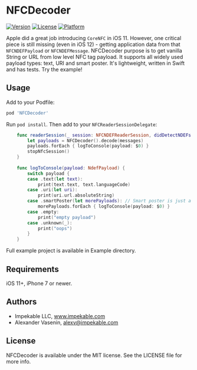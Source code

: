 # NFCDecoder

[![Version](https://img.shields.io/cocoapods/v/NFCDecoder.svg?style=flat)](https://cocoapods.org/pods/NFCDecoder)
[![License](https://img.shields.io/cocoapods/l/NFCDecoder.svg?style=flat)](https://cocoapods.org/pods/NFCDecoder)
[![Platform](https://img.shields.io/cocoapods/p/NFCDecoder.svg?style=flat)](https://cocoapods.org/pods/NFCDecoder)

Apple did a great job introducing `CoreNFC` in iOS 11. However, one critical piece is still missing (even in iOS 12) - getting application data from that `NFCNDEFPayload` or `NFCNDEFMessage`. NFCDecoder purpose is to get vanilla String or URL from low level NFC tag payload. It supports all widely used payload types: text, URI and smart poster. It's lightweight, written in Swift and has tests. Try the example!

## Usage

Add to your Podfile:

```ruby
pod 'NFCDecoder'
```

Run `pod install`. Then add to your `NFCReaderSessionDelegate`:

```swift
    func readerSession(_ session: NFCNDEFReaderSession, didDetectNDEFs messages: [NFCNDEFMessage]) {
        let payloads = NFCDecoder().decode(messages)
        payloads.forEach { logToConsole(payload: $0) }
        stopNfcSession()
    }
    
    func logToConsole(payload: NdefPayload) {
        switch payload {
        case .text(let text):
            print(text.text, text.languageCode)
        case .uri(let uri):
            print(uri.url.absoluteString)
        case .smartPoster(let morePayloads): // Smart poster is just a container for more payloads
            morePayloads.forEach { logToConsole(payload: $0) }
        case .empty:
            print("empty payload")
        case .unknown(_):
            print("oops")
        }
    }
```

Full example project is available in Example directory.

## Requirements

iOS 11+, iPhone 7 or newer.

## Authors

- Impekable LLC, www.impekable.com
- Alexander Vasenin, alexv@impekable.com

## License

NFCDecoder is available under the MIT license. See the LICENSE file for more info.


